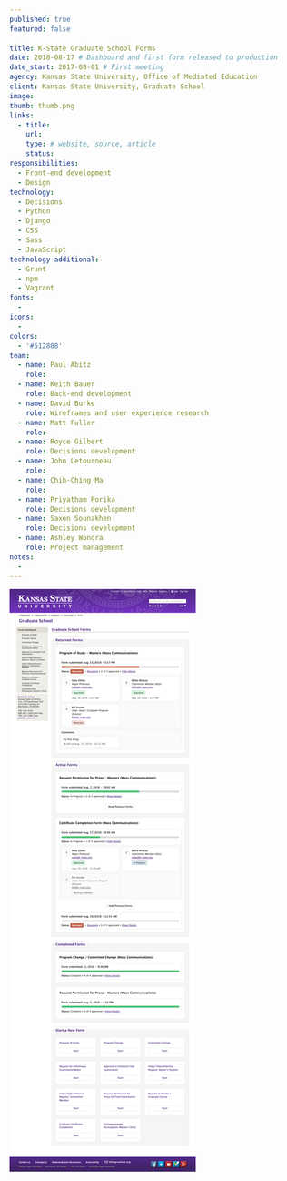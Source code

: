 ```yaml
---
published: true
featured: false

title: K-State Graduate School Forms
date: 2018-08-17 # Dashboard and first form released to production
date_start: 2017-08-01 # First meeting
agency: Kansas State University, Office of Mediated Education
client: Kansas State University, Graduate School
image:
thumb: thumb.png
links:
  - title:
    url:
    type: # website, source, article
    status:
responsibilities:
  - Front-end development
  - Design
technology:
  - Decisions
  - Python
  - Django
  - CSS
  - Sass
  - JavaScript
technology-additional:
  - Grunt
  - npm
  - Vagrant
fonts:
  -
icons:
  -
colors:
  - '#512888'
team:
  - name: Paul Abitz
    role:
  - name: Keith Bauer
    role: Back-end development
  - name: David Burke
    role: Wireframes and user experience research
  - name: Matt Fuller
    role:
  - name: Royce Gilbert
    role: Decisions development
  - name: John Letourneau
    role:
  - name: Chih-Ching Ma
    role:
  - name: Priyatham Porika
    role: Decisions development
  - name: Saxon Sounakhen
    role: Decisions development
  - name: Ashley Wondra
    role: Project management
notes:
  -
---
```


<div class="project-img">
  <img src="image.png" alt="K-State Graduate School Forms screenshot">
</div>
